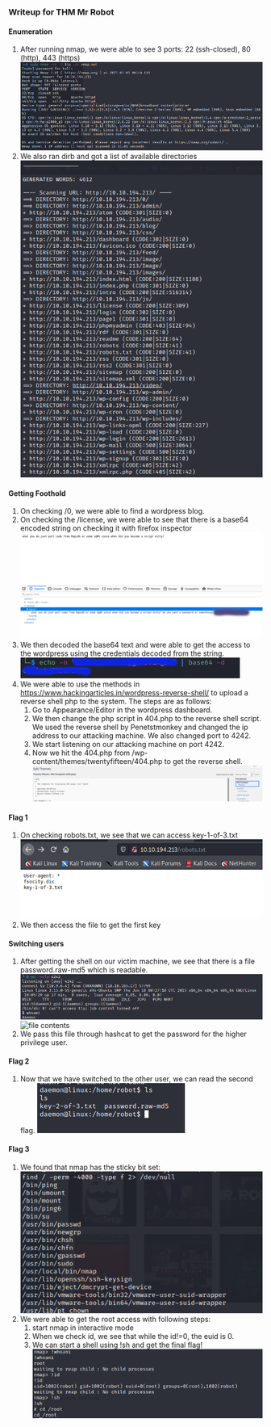 ### Writeup for THM  Mr Robot

#### Enumeration
1. After running nmap, we were able to see 3 ports: 22 (ssh-closed), 80 (http), 443 (https)
![nmap output](./resources/nmap_output.png)
2. We also ran dirb and got a list of available directories                                
![dirb output](./resources/dirb_output.png)

#### Getting Foothold
1. On checking /0, we were able to find a wordpress blog.
2. On checking the /license, we were able to see that there is a base64 encoded string on checking it with firefox inspector
![base64 encoded creds](./resources/user_creds_enc.png)
2. We then decoded the base64 text and were able to get the access to the wordpress using the credentials decoded from the string.
![decoding base64 encoded string](./resources/decoding_enc.png)
3. We were able to use the methods in https://www.hackingarticles.in/wordpress-reverse-shell/ to upload a reverse shell php to the system.
The steps are as follows:
    1. Go to Appearance/Editor in the wordpress dashboard.
    2. We then change the php script in 404.php to the reverse shell script. We used the reverse shell by Penetstmonkey and changed the ip address to our attacking
  machine. We also changed port to 4242.
    3. We start listening on our attacking machine on port 4242.
    4. Now we hit the 404.php from /wp-content/themes/twentyfifteen/404.php to get the reverse shell.
  ![getting reverse shell](./resources/404.png)  

#### Flag 1
1. On checking robots.txt, we see that we can access key-1-of-3.txt
![robots.txt](./resources/robots.png)
2. We then access the file to get the first key
      
#### Switching users
1. After getting the shell on our victim machine, we see that there is a file password.raw-md5 which is readable.
![reverse shell](./resources/rev.png)
![file contents](./resources/key/png)
3. We pass this file through hashcat to get the password for the higher privilege user.
 
#### Flag 2
1. Now that we have switched to the other user, we can read the second flag.
![2nd flag](./resources/key.png)

#### Flag 3
1. We found that nmap has the sticky bit set:                                              
![sticky bit](./resources/sticky.png)
2. We were able to get the root access with following steps:
     1. start nmap in interactive mode
     2. When we check id, we see that while the id!=0, the euid is 0.
     3. We can start a shell using !sh and get the final flag!
  ![nmap privilege escalation](./resources/nmap_priv_esc.png)
  
  
 
